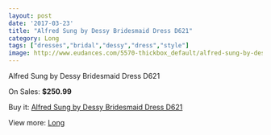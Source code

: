 ```yaml
---
layout: post
date: '2017-03-23'
title: "Alfred Sung by Dessy Bridesmaid Dress D621"
category: Long
tags: ["dresses","bridal","dessy","dress","style"]
image: http://www.eudances.com/5570-thickbox_default/alfred-sung-by-dessy-bridesmaid-dress-d621.jpg
---
```

Alfred Sung by Dessy Bridesmaid Dress D621

On Sales: **$250.99**
<a href="https://www.eudances.com/en/long/1919-alfred-sung-by-dessy-bridesmaid-dress-d621.html"><amp-img layout="responsive" width="600" height="600" src="//www.eudances.com/5570-thickbox_default/alfred-sung-by-dessy-bridesmaid-dress-d621.jpg" alt="Alfred Sung by Dessy Bridesmaid Dress D621 0" /></a>
<a href="https://www.eudances.com/en/long/1919-alfred-sung-by-dessy-bridesmaid-dress-d621.html"><amp-img layout="responsive" width="600" height="600" src="//www.eudances.com/5571-thickbox_default/alfred-sung-by-dessy-bridesmaid-dress-d621.jpg" alt="Alfred Sung by Dessy Bridesmaid Dress D621 1" /></a>

Buy it: [Alfred Sung by Dessy Bridesmaid Dress D621](https://www.eudances.com/en/long/1919-alfred-sung-by-dessy-bridesmaid-dress-d621.html "Alfred Sung by Dessy Bridesmaid Dress D621")

View more: [Long](https://www.eudances.com/en/21-long "Long")